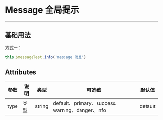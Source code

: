 # Message 全局提示

----

## 基础用法

方式一：

```js
this.$messageTest.info('message 消息')
```

<x-message-test-demo></x-message-test-demo>

## Attributes
| 参数 | 说明 | 类型   | 可选值                                           | 默认值  |
| ---- | ---- | ------ | ------------------------------------------------ | ------- |
| type | 类型 | string | default、primary、success、warning、danger、info | default |

